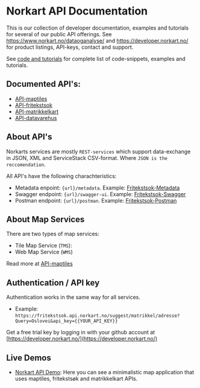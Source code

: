 # Norkart API Documentation

This is our collection of developer documentation, examples and tutorials for several of our public API offerings. See https://www.norkart.no/dataoganalyse/  and https://developer.norkart.no/ for product listings, API-keys, contact and support. 

See [code and tutorials](code_and_tutorials) for complete list of code-snippets, examples and tutorials.

## Documented API's:

* [API-maptiles](API-maptiles)
* [API-fritekstsok](API-fritekstsok)
* [API-matrikkelkart](API-matrikkelkart)
* [API-datavarehus](API-datavarehus)

## About API's
Norkarts services are mostly ```REST-services``` which support data-exchange in JSON, XML and ServiceStack CSV-format. Where ```JSON is the reccomendation```.

All API's have the following charachteristics:
- Metadata enpoint: ```{url}/metadata```. Example: [Fritekstsok-Metadata](https://fritekstsok.api.norkart.no/metadata)
- Swagger endpoint: ```{url}/swagger-ui```. Example:  [Fritekstsok-Swagger](https://fritekstsok.api.norkart.no/swagger-ui/)
- Postman endpoint: ```{url}/postman```. Example:  [Fritekstsok-Postman](https://fritekstsok.api.norkart.no/postman)

## About Map Services
There are two types of map services:
- Tile Map Service (```TMS```):
- Web Map Service (```WMS```)

Read more at [API-maptiles](API-maptiles)


## Authentication / API key 
Authentication works in the same way for all services. 
- Example: ```https://fritekstsok.api.norkart.no/suggest/matrikkel/adresse?Query=Oslovei&api_key={{YOUR_API_KEY}}```

Get a free trial key by logging in with your github account at [https://developer.norkart.no/](https://developer.norkart.no/)

## Live Demos
- [Norkart API Demo](https://mango-flower-0fd4d4b03.azurestaticapps.net/): Here you can see a minimalistic map application that uses maptiles, fritekstsøk and matrikkelkart APIs. 




